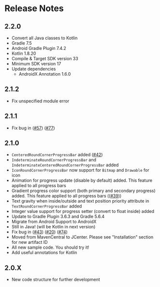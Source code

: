 Release Notes
====

2.2.0
--
* Convert all Java classes to Kotlin
* Gradle 7.5
* Android Gradle Plugin 7.4.2
* Kotlin 1.8.20
* Compile & Target SDK version 33
* Minimum SDK version 17
* Update dependencies
  * AndroidX Annotation 1.6.0

2.1.2
-- 
* Fix unspecified module error

2.1.1
-- 
* Fix bug in ([#57](https://github.com/akexorcist/Android-RoundCornerProgressBar/issues/57)) ([#77](https://github.com/akexorcist/Android-RoundCornerProgressBar/issues/77))

2.1.0
----
* `CenteredRoundCornerProgressBar` added ([#42](https://github.com/akexorcist/Android-RoundCornerProgressBar/issues/42))
* `IndeterminateRoundCornerProgressBar` and `IndeterminateCenteredRoundCornerProgressBar` added
* `IconRoundCornerProgressBar` now support for `Bitmap` and `Drawable` for icon
* Animation for progress update (disable by default) added. This feature applied to all progress bars
* Gradient progress color support (both primary and secondary progress) added. This feature applied to all progress bars (([#39](https://github.com/akexorcist/Android-RoundCornerProgressBar/issues/39)))
* Text gravity when inside/outside and text position priority attribute in `TextRoundCornerProgressBar` added
* Integer value support for progress setter (convert to float inside) added
* Update to Gradle Plugin 3.6.3 and Gradle 5.6.4
* Migrate from Android Support to AndroidX
* Still in Java! (will be Kotlin in next version)
* Fix bug in ([#43](https://github.com/akexorcist/Android-RoundCornerProgressBar/issues/43)) ([#20](https://github.com/akexorcist/Android-RoundCornerProgressBar/issues/20)) ([#74](https://github.com/akexorcist/Android-RoundCornerProgressBar/issues/74))
* Moved from MavenCentral to JCenter. Please see "Installation" section for new artifact ID
* All new sample code. You should try it!
* Add useful annotations for Kotlin

2.0.X
----
* New code structure for further development
